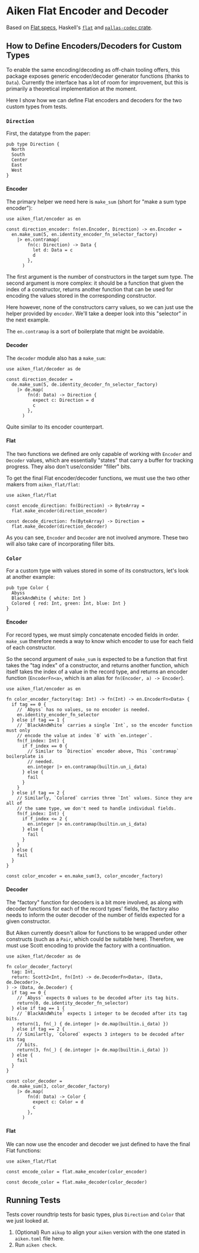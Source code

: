 # Aiken Flat Encoder and Decoder

Based on [Flat specs](http://quid2.org/docs/Flat.pdf), Haskell's
[`flat`](https://hackage.haskell.org/package/flat-0.6) and
[`pallas-codec` crate](https://github.com/txpipe/pallas/tree/main/pallas-codec).

## How to Define Encoders/Decoders for Custom Types

To enable the same encoding/decoding as off-chain tooling offers, this package
exposes generic encoder/decoder generator functions (thanks to `Data`).
Currently the interface has a lot of room for improvement, but this is primarily
a theoretical implementation at the moment.

Here I show how we can define Flat encoders and decoders for the two custom
types from tests.

### `Direction`
First, the datatype from the paper:
```aiken
pub type Direction {
  North
  South
  Center
  East
  West
}
```

#### Encoder
The primary helper we need here is `make_sum` (short for "make a sum type
encoder"):
```aiken
use aiken_flat/encoder as en

const direction_encoder: fn(en.Encoder, Direction) -> en.Encoder =
  en.make_sum(5, en.identity_encoder_fn_selector_factory)
    |> en.contramap(
        fn(c: Direction) -> Data {
          let d: Data = c
          d
        },
      )
```
The first argument is the number of constructors in the target sum type. The
second argument is more complex: it should be a function that given the index of
a constructor, returns another function that can be used for encoding the
values stored in the corresponding constructor.

Here however, none of the constructors carry values, so we can just use the
helper provided by `encoder`. We'll take a deeper look into this "selector" in
the next example.

The `en.contramap` is a sort of boilerplate that might be avoidable.

#### Decoder
The `decoder` module also has a `make_sum`:
```aiken
use aiken_flat/decoder as de

const direction_decoder =
  de.make_sum(5, de.identity_decoder_fn_selector_factory)
    |> de.map(
        fn(d: Data) -> Direction {
          expect c: Direction = d
          c
        },
      )
```
Quite similar to its encoder counterpart.

#### Flat

The two functions we defined are only capable of working with `Encoder` and
`Decoder` values, which are essentially "states" that carry a buffer for
tracking progress. They also don't use/consider "filler" bits.

To get the final Flat encoder/decoder functions, we must use the two other
makers from `aiken_flat/flat`:
```aiken
use aiken_flat/flat

const encode_direction: fn(Direction) -> ByteArray =
  flat.make_encoder(direction_encoder)

const decode_direction: fn(ByteArray) -> Direction =
  flat.make_decoder(direction_decoder)
```
As you can see, `Encoder` and `Decoder` are not involved anymore. These two will
also take care of incorporating filler bits.

### `Color`
For a custom type with values stored in some of its constructors, let's look at
another example:
```aiken
pub type Color {
  Abyss
  BlackAndWhite { white: Int }
  Colored { red: Int, green: Int, blue: Int }
}
```

#### Encoder

For record types, we must simply concatenate encoded fields in order. `make_sum`
therefore needs a way to know which encoder to use for each field of each
constructor.

So the second argument of `make_sum` is expected to be a function that first
takes the "tag index" of a constructor, and returns another function, which
itself takes the index of a value in the record type, and returns an encoder
function (`EncoderFn<a>`, which is an alias for `fn(Encoder, a) -> Encoder`).
```aiken
use aiken_flat/encoder as en

fn color_encoder_factory(tag: Int) -> fn(Int) -> en.EncoderFn<Data> {
  if tag == 0 {
    // `Abyss` has no values, so no encoder is needed.
    en.identity_encoder_fn_selector
  } else if tag == 1 {
    // `BlackAndWhite` carries a single `Int`, so the encoder function must only
    // encode the value at index `0` with `en.integer`.
    fn(f_index: Int) {
      if f_index == 0 {
        // Similar to `Direction` encoder above, This `contramap` boilerplate is
        // needed.
        en.integer |> en.contramap(builtin.un_i_data)
      } else {
        fail
      }
    }
  } else if tag == 2 {
    // Similarly, `Colored` carries three `Int` values. Since they are all of
    // the same type, we don't need to handle individual fields.
    fn(f_index: Int) {
      if f_index <= 2 {
        en.integer |> en.contramap(builtin.un_i_data)
      } else {
        fail
      }
    }
  } else {
    fail
  }
}

const color_encoder = en.make_sum(3, color_encoder_factory)
```

#### Decoder

The "factory" function for decoders is a bit more involved, as along with
decoder functions for each of the record types' fields, the factory also needs
to inform the outer decoder of the number of fields expected for a given
constructor.

But Aiken currently doesn't allow for functions to be wrapped under other
constructs (such as a `Pair`, which could be suitable here). Therefore, we must
use Scott encoding to provide the factory with a continuation.
```aiken
use aiken_flat/decoder as de

fn color_decoder_factory(
  tag: Int,
  return: Scott2<Int, fn(Int) -> de.DecoderFn<Data>, (Data, de.Decoder)>,
) -> (Data, de.Decoder) {
  if tag == 0 {
    // `Abyss` expects 0 values to be decoded after its tag bits.
    return(0, de.identity_decoder_fn_selector)
  } else if tag == 1 {
    // `BlackAndWhite` expects 1 integer to be decoded after its tag bits.
    return(1, fn(_) { de.integer |> de.map(builtin.i_data) })
  } else if tag == 2 {
    // Similartly, `Colored` expects 3 integers to be decoded after its tag
    // bits.
    return(3, fn(_) { de.integer |> de.map(builtin.i_data) })
  } else {
    fail
  }
}

const color_decoder =
  de.make_sum(3, color_decoder_factory)
    |> de.map(
        fn(d: Data) -> Color {
          expect c: Color = d
          c
        },
      )
```

#### Flat

We can now use the encoder and decoder we just defined to have the final Flat
functions:
```aiken
use aiken_flat/flat

const encode_color = flat.make_encoder(color_encoder)

const decode_color = flat.make_decoder(color_decoder)
```

## Running Tests

Tests cover roundtrip tests for basic types, plus `Direction` and `Color` that
we just looked at.

1. (Optional) Run `aikup` to align your `aiken` version with the one stated in
   `aiken.toml` file here.
2. Run `aiken check`.
